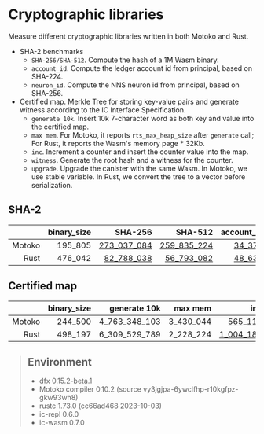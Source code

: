 # Cryptographic libraries

Measure different cryptographic libraries written in both Motoko and Rust.

* SHA-2 benchmarks
  + `SHA-256/SHA-512`. Compute the hash of a 1M Wasm binary.
  + `account_id`. Compute the ledger account id from principal, based on SHA-224.
  + `neuron_id`. Compute the NNS neuron id from principal, based on SHA-256.
* Certified map. Merkle Tree for storing key-value pairs and generate witness according to the IC Interface Specification.
  + `generate 10k`. Insert 10k 7-character word as both key and value into the certified map.
  + `max mem`. For Motoko, it reports `rts_max_heap_size` after `generate` call; For Rust, it reports the Wasm's memory page * 32Kb.
  + `inc`. Increment a counter and insert the counter value into the map.
  + `witness`. Generate the root hash and a witness for the counter.
  + `upgrade`. Upgrade the canister with the same Wasm. In Motoko, we use stable variable. In Rust, we convert the tree to a vector before serialization.

## SHA-2

| |binary_size|SHA-256|SHA-512|account_id|neuron_id|
|--:|--:|--:|--:|--:|--:|
|Motoko|195_805|[273_037_084](Motoko_sha256.svg)|[259_835_224](Motoko_sha512.svg)|[34_373](Motoko_to_account.svg)|[24_897](Motoko_to_neuron.svg)|
|Rust|476_042|[82_788_038](Rust_sha256.svg)|[56_793_082](Rust_sha512.svg)|[48_636](Rust_to_account.svg)|[51_163](Rust_to_neuron.svg)|

## Certified map

| |binary_size|generate 10k|max mem|inc|witness|upgrade|
|--:|--:|--:|--:|--:|--:|--:|
|Motoko|244_500|4_763_348_103|3_430_044|[565_117](Motoko_inc.svg)|[402_073](Motoko_witness.svg)|[274_275_937](Motoko_upgrade.svg)|
|Rust|498_197|6_309_529_789|2_228_224|[1_004_188](Rust_inc.svg)|[301_339](Rust_witness.svg)|[5_926_705_684](Rust_upgrade.svg)|

> ## Environment
> * dfx 0.15.2-beta.1
> * Motoko compiler 0.10.2 (source vy3jgjpa-6ywclfhp-r10kgfpz-gkw93wh8)
> * rustc 1.73.0 (cc66ad468 2023-10-03)
> * ic-repl 0.6.0
> * ic-wasm 0.7.0
